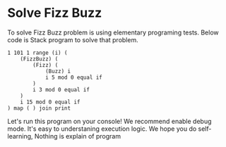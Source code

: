 # Solve Fizz Buzz

To solve Fizz Buzz problem is using elementary programing tests. 
Below code is Stack program to solve that problem. 
```
1 101 1 range (i) (
    (FizzBuzz) (
        (Fizz) (
            (Buzz) i
            i 5 mod 0 equal if 
        ) 
        i 3 mod 0 equal if
    ) 
    i 15 mod 0 equal if
) map ( ) join print
```
Let's run this program on your console!
We recommend enable debug mode. It's easy to understaning execution logic.
We hope you do self-learning, Nothing is explain of program